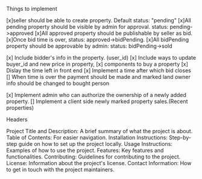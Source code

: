 Things to implement

[x]seller should be able to create property. Default status: "pending"
[x]All pending property should be visible by admin for approval. status: pending->approved
[x]All approved property should be publishable by seller as bid. 
[x]Once bid time is over, status: approved->bidPending.
[x]All bidPending property should be approvable by admin: status: bidPending->sold
 
[x] Include bidder's info in the property. (user_id)
[x] Include ways to update buyer_id and new price in property,
[x] components to buy a property
[x] Dislay the time left in front end
[x] Implement a time after which bid closes
[] When time is over the payment should be made and marked land owner info should be changed to bought person


[x] Implement admin who can authorize the ownership of a newly added property.
[] Implement a client side newly marked property sales.(Recent properties)

Headers

Project Title and Description: A brief summary of what the project is about.
Table of Contents: For easier navigation.
Installation Instructions: Step-by-step guide on how to set up the project locally.
Usage Instructions: Examples of how to use the project.
Features: Key features and functionalities.
Contributing: Guidelines for contributing to the project.
License: Information about the project's license.
Contact Information: How to get in touch with the project maintainers.
